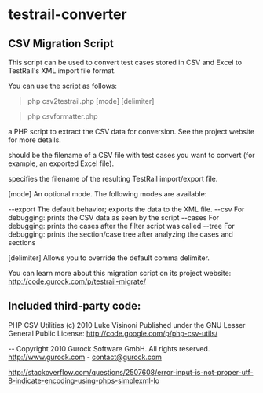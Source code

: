 # testrail-converter

CSV Migration Script
--------------------

This script can be used to convert test cases stored in CSV and Excel 
to TestRail's XML import file format.

You can use the script as follows:

> php csv2testrail.php <filter-script> <input-file> <output-file> [mode] [delimiter]

> php csvformatter.php <filter-script> <input-file> <output-file>

<filter-script> a PHP script to extract the CSV data for conversion.
See the project website for more details.

<input-file> should be the filename of a CSV file with test cases
you want to convert (for example, an exported Excel file).

<output-file> specifies the filename of the resulting TestRail
import/export file.

[mode] An optional mode. The following modes are available:

  --export  The default behavior; exports the data to the XML file.
  --csv     For debugging: prints the CSV data as seen by the script
  --cases   For debugging: prints the cases after the filter script
            was called
  --tree    For debugging: prints the section/case tree after analyzing
            the cases and sections
			
[delimiter] Allows you to override the default comma delimiter.

You can learn more about this migration script on its project website:
http://code.gurock.com/p/testrail-migrate/


Included third-party code:
--------------------------

PHP CSV Utilities (c) 2010 Luke Visinoni
Published under the GNU Lesser General Public License:
http://code.google.com/p/php-csv-utils/

-- 
Copyright 2010 Gurock Software GmbH. All rights reserved.
http://www.gurock.com - contact@gurock.com

http://stackoverflow.com/questions/2507608/error-input-is-not-proper-utf-8-indicate-encoding-using-phps-simplexml-lo

